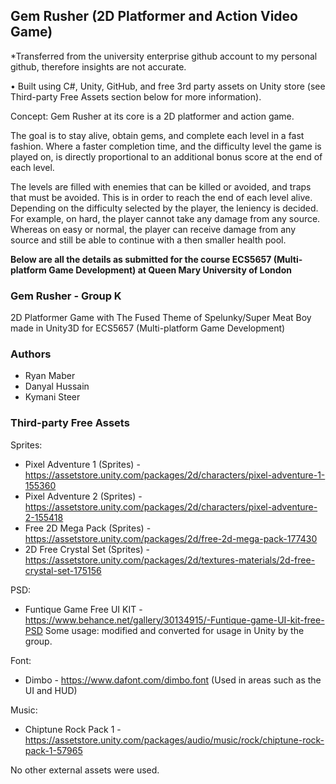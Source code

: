 ## Gem Rusher (2D Platformer and Action Video Game)
*Transferred from the university enterprise github account to my personal github, therefore insights are not accurate.

•	Built using C#, Unity, GitHub, and free 3rd party assets on Unity store (see Third-party Free Assets section below for more information).

Concept:
Gem Rusher at its core is a 2D platformer and action game.

The goal is to stay alive, obtain gems, and complete each level in a fast fashion. Where a
faster completion time, and the difficulty level the game is played on, is directly proportional
to an additional bonus score at the end of each level.

The levels are filled with enemies that can be killed or avoided, and traps that must be
avoided. This is in order to reach the end of each level alive. Depending on the difficulty selected by
the player, the leniency is decided. For example, on hard, the player cannot take any
damage from any source. Whereas on easy or normal, the player can receive damage from
any source and still be able to continue with a then smaller health pool.

**Below are all the details as submitted for the course ECS5657 (Multi-platform Game Development) at Queen Mary University of London**

### Gem Rusher - Group K
 2D Platformer Game with The Fused Theme of Spelunky/Super Meat Boy made in Unity3D for ECS5657 (Multi-platform Game Development)

### Authors
- Ryan Maber
- Danyal Hussain
- Kymani Steer

### Third-party Free Assets

Sprites:
- Pixel Adventure 1 (Sprites) - https://assetstore.unity.com/packages/2d/characters/pixel-adventure-1-155360
- Pixel Adventure 2 (Sprites) - https://assetstore.unity.com/packages/2d/characters/pixel-adventure-2-155418
- Free 2D Mega Pack (Sprites) - https://assetstore.unity.com/packages/2d/free-2d-mega-pack-177430
- 2D Free Crystal Set (Sprites) - https://assetstore.unity.com/packages/2d/textures-materials/2d-free-crystal-set-175156

PSD:
- Funtique Game Free UI KIT - https://www.behance.net/gallery/30134915/-Funtique-game-UI-kit-free-PSD Some usage: modified and converted for usage in Unity by the group.

Font:
- Dimbo - https://www.dafont.com/dimbo.font (Used in areas such as the UI and HUD)

Music:
- Chiptune Rock Pack 1 - https://assetstore.unity.com/packages/audio/music/rock/chiptune-rock-pack-1-57965

No other external assets were used.
